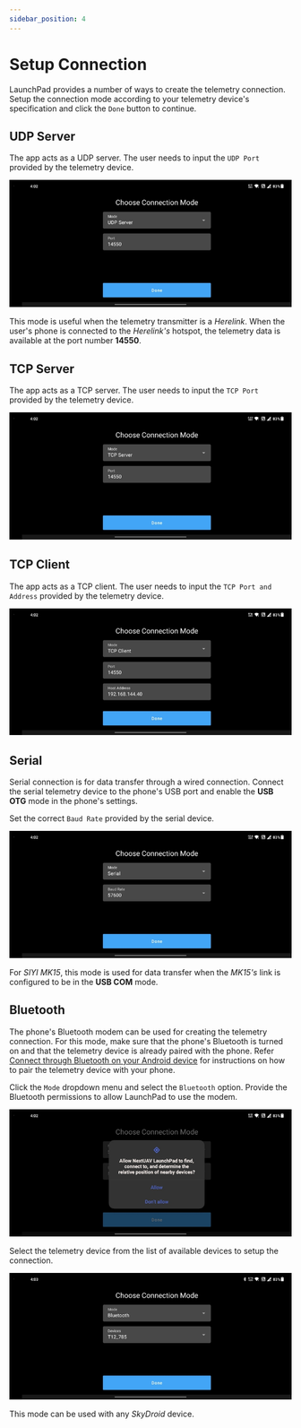 ```yaml
---
sidebar_position: 4
---
```


# Setup Connection

LaunchPad provides a number of ways to create the telemetry connection. Setup the connection mode according to your
telemetry device's specification and click the `Done` button to continue.

## UDP Server

The app acts as a UDP server. The user needs to input the `UDP Port` provided by the telemetry device.

![UDP Server](./img/setup-connection-udp-server.jpg)

This mode is useful when the telemetry transmitter is a *Herelink*. When the user's phone is connected to the
*Herelink's* hotspot, the telemetry data is available at the port number **14550**.

## TCP Server

The app acts as a TCP server. The user needs to input the `TCP Port` provided by the telemetry device.

![TCP Server](./img/setup-connection-tcp-server.jpg)

## TCP Client

The app acts as a TCP client. The user needs to input the `TCP Port and Address` provided by the telemetry device.

![TCP Server](./img/setup-connection-tcp-client.jpg)

## Serial

Serial connection is for data transfer through a wired connection. Connect the serial telemetry device to the phone's
USB port and enable the **USB OTG** mode in the phone's settings.

Set the correct `Baud Rate` provided by the serial device.

![Serial](./img/setup-connection-serial.jpg)

For *SIYI MK15*, this mode is used for data transfer when the *MK15's* link is configured to be in the **USB COM** mode.

## Bluetooth

The phone's Bluetooth modem can be used for creating the telemetry connection. For this mode, make sure that the
phone's Bluetooth is turned on and that the telemetry device is already paired with the phone. Refer
[Connect through Bluetooth on your Android device](https://support.google.com/android/answer/9075925?hl=en) for 
instructions on how to pair the telemetry device with your phone.

Click the `Mode` dropdown menu and select the `Bluetooth` option. Provide the Bluetooth permissions to allow LaunchPad
to use the modem.

![Bluetooth Permission](./img/setup-connection-bluetooth-permission.jpg)

Select the telemetry device from the list of available devices to setup the connection.

![Bluetooth Device](./img/setup-connection-bluetooth-device.jpg)

This mode can be used with any *SkyDroid* device.
